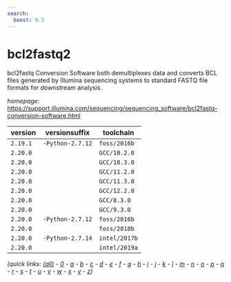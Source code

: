 ```yaml
---
search:
  boost: 0.5
---
```

# bcl2fastq2

bcl2fastq Conversion Software both demultiplexes data and converts BCL files generated by  Illumina sequencing systems to standard FASTQ file formats for downstream analysis.

*homepage*: <https://support.illumina.com/sequencing/sequencing_software/bcl2fastq-conversion-software.html>

version | versionsuffix | toolchain
--------|---------------|----------
``2.19.1`` | ``-Python-2.7.12`` | ``foss/2016b``
``2.20.0`` |  | ``GCC/10.2.0``
``2.20.0`` |  | ``GCC/10.3.0``
``2.20.0`` |  | ``GCC/11.2.0``
``2.20.0`` |  | ``GCC/11.3.0``
``2.20.0`` |  | ``GCC/12.2.0``
``2.20.0`` |  | ``GCC/8.3.0``
``2.20.0`` |  | ``GCC/9.3.0``
``2.20.0`` | ``-Python-2.7.12`` | ``foss/2016b``
``2.20.0`` |  | ``foss/2018b``
``2.20.0`` | ``-Python-2.7.14`` | ``intel/2017b``
``2.20.0`` |  | ``intel/2019a``


*(quick links: [(all)](../index.md) - [0](../0/index.md) - [a](../a/index.md) - [b](../b/index.md) - [c](../c/index.md) - [d](../d/index.md) - [e](../e/index.md) - [f](../f/index.md) - [g](../g/index.md) - [h](../h/index.md) - [i](../i/index.md) - [j](../j/index.md) - [k](../k/index.md) - [l](../l/index.md) - [m](../m/index.md) - [n](../n/index.md) - [o](../o/index.md) - [p](../p/index.md) - [q](../q/index.md) - [r](../r/index.md) - [s](../s/index.md) - [t](../t/index.md) - [u](../u/index.md) - [v](../v/index.md) - [w](../w/index.md) - [x](../x/index.md) - [y](../y/index.md) - [z](../z/index.md))*

